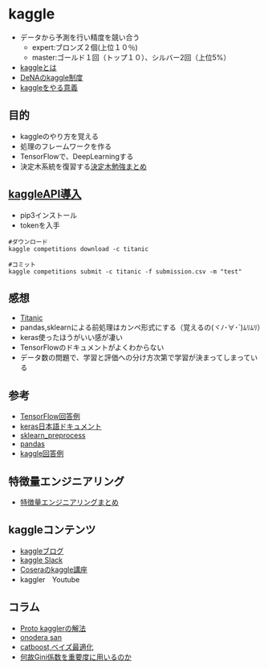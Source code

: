 # kaggle
- データから予測を行い精度を競い合う
  - expert:ブロンズ２個(上位１０％)
  - master:ゴールド１回（トップ１０）、シルバー2回（上位5%）
- [kaggleとは](http://www.currypurin.com/entry/2018/02/21/011316)
- [DeNAのkaggle制度](https://dena.ai/kaggle/)
- [kaggleをやる意義](https://www.slideshare.net/HaradaKei/devsumi-2018summer)
## 目的
- kaggleのやり方を覚える
- 処理のフレームワークを作る
- TensorFlowで、DeepLearningする
- 決定木系統を復習する[決定木勉強まとめ](https://github.com/dialectic4th/06desition_tree_system)

## [kaggleAPI導入](http://www.currypurin.com/entry/2018/kaggle-api)
- pip3インストール
- tokenを入手
  
```
#ダウンロード
kaggle competitions download -c titanic

#コミット
kaggle competitions submit -c titanic -f submission.csv -m "test"
```



## 感想
- [Titanic](https://www.kaggle.com/c/titanic/leaderboard)
- pandas,sklearnによる前処理はカンペ形式にする（覚えるの(ヾﾉ･∀･`)ﾑﾘﾑﾘ）
- keras使ったほうがいい感が凄い
- TensorFlowのドキュメントがよくわからない
- データ数の問題で、学習と評価への分け方次第で学習が決まってしまっている

## 参考
- [TensorFlow回答例](https://www.kaggle.com/linxinzhe/tensorflow-deep-learning-to-solve-titanic)
- [keras日本語ドキュメント](https://keras.io/ja/)
- [sklearn_preprocess](http://own-search-and-study.xyz/2016/11/23/sklearn%E3%81%AEpreprocessing%E3%81%AE%E5%85%A8%E3%83%A1%E3%82%BD%E3%83%83%E3%83%89%E3%82%92%E8%A7%A3%E8%AA%AC/)
- [pandas](https://qiita.com/tanemaki/items/2ed05e258ef4c9e6caac#各種統計量)
- [kaggle回答例](http://www.mirandora.com/?p=1804)

## 特徴量エンジニアリング　
- [特徴量エンジニアリングまとめ](http://kamonohashiperry.com/archives/1054) 

## kaggleコンテンツ
- [kaggleブログ](http://www.currypurin.com/)
- [kaggle Slack](https://kaggler-ja.slack.com/messages/C0M91A5FX/)
- [Coseraのkaggle講座](https://www.coursera.org/learn/competitive-data-science)
- kaggler　Youtube

## コラム
- [Proto kagglerの解法](https://employment.en-japan.com/engineerhub/entry/2018/08/24/110000)
- [onodera san](https://japan.zdnet.com/article/35124706/2/)
- [catboost,ベイズ最適化](http://www.mirandora.com/?p=2505#menu2)
- [何故Gini係数を重要度に用いるのか](http://socinuit.hatenablog.com/entry/2018/08/23/201357)
